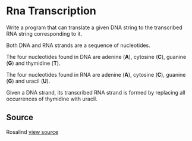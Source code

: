 # Rna Transcription

Write a program that can translate a given DNA string to the transcribed RNA string corresponding to it.

Both DNA and RNA strands are a sequence of nucleotides.

The four nucleotides found in DNA are adenine (**A**), cytosine (**C**), guanine (**G**) and thymidine (**T**).

The four nucleotides found in RNA are adenine (**A**), cytosine (**C**), guanine (**G**) and uracil (**U**).

Given a DNA strand, its transcribed RNA strand is formed by replacing all occurrences of thymidine with uracil.



## Source

Rosalind [view source](http://rosalind.info/problems/rna)
